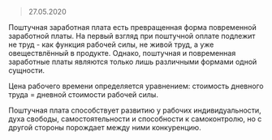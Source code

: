 > 27.05.2020

Поштучная заработная плата есть превращенная форма повременной заработной платы. На первый взгляд при поштучной оплате подлежит не труд - как функция рабочей силы, не живой труд, а уже овеществлённый в продукте. Однако, поштучная и повременная заработные платы являются только лишь различными формами одной сущности.

Цена рабочего времени определяется уравнением: стоимость дневного труда = дневной стоимости рабочей силы.

Поштучная плата способствует развитию у рабочих индивидуальности, духа свободы, самостоятельности и способности к самоконтролю, но с другой стороны порождает между ними конкуренцию.
